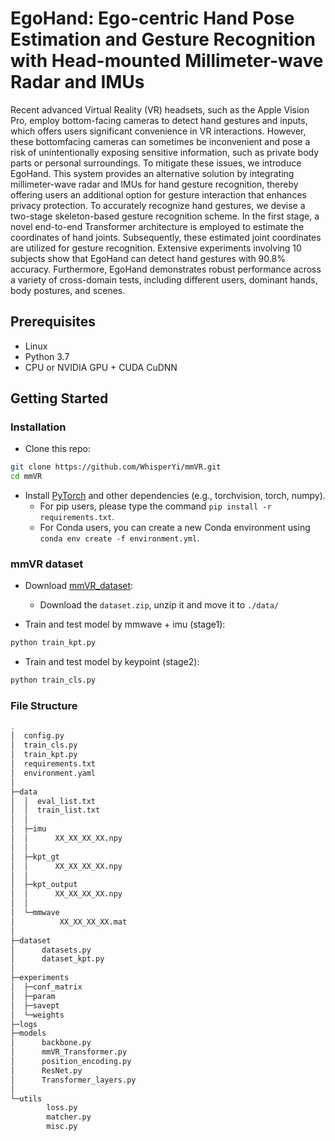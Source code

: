 # EgoHand: Ego-centric Hand Pose Estimation and Gesture Recognition with Head-mounted Millimeter-wave Radar and IMUs
Recent advanced Virtual Reality (VR) headsets, such as the Apple Vision Pro, employ bottom-facing cameras to detect hand gestures and inputs, which offers users significant convenience in VR interactions. However, these bottomfacing cameras can sometimes be inconvenient and pose a risk of unintentionally exposing sensitive information, such as private body parts or personal surroundings. To mitigate these issues, we introduce EgoHand. This system provides an alternative solution by integrating millimeter-wave radar and IMUs for hand gesture recognition, thereby offering users an additional option for gesture interaction that enhances privacy protection. To accurately recognize hand gestures, we devise a two-stage skeleton-based gesture recognition scheme. In the first stage, a novel end-to-end Transformer architecture is employed to estimate the coordinates of hand joints. Subsequently, these estimated joint coordinates are utilized for gesture recognition. Extensive experiments involving 10 subjects show that EgoHand can detect hand gestures with 90.8% accuracy. Furthermore, EgoHand demonstrates robust performance across a variety of cross-domain tests, including different users, dominant hands, body postures, and scenes.


## Prerequisites

- Linux
- Python 3.7
- CPU or NVIDIA GPU + CUDA CuDNN

## Getting Started

### Installation

- Clone this repo:

```bash
git clone https://github.com/WhisperYi/mmVR.git
cd mmVR
```

- Install [PyTorch](http://pytorch.org) and other dependencies (e.g., torchvision, torch, numpy).
  - For pip users, please type the command `pip install -r requirements.txt`.
  - For Conda users, you can create a new Conda environment using `conda env create -f environment.yml`.

### mmVR dataset

- Download [mmVR_dataset](https://kaggle.com/datasets/cdf079d9f49052500a08482b692eac6758d83e6b1ba9868d677c5cb814c427aa):
  - Download the `dataset.zip`, unzip it and move it to `./data/`

- Train and test model by mmwave + imu (stage1):

```bash
python train_kpt.py 
```

- Train and test model by keypoint (stage2):

```bash
python train_cls.py 
```

### File Structure
```bash
.
│  config.py
│  train_cls.py
│  train_kpt.py
│  requirements.txt
│  environment.yaml
│  
├─data
│  │  eval_list.txt
│  │  train_list.txt
│  │  
│  ├─imu
│  │      XX_XX_XX_XX.npy
│  │      
│  ├─kpt_gt
│  │      XX_XX_XX_XX.npy
│  │      
│  ├─kpt_output
│  │      XX_XX_XX_XX.npy
│  │      
│  └─mmwave
│          XX_XX_XX_XX.mat
│          
├─dataset
│      datasets.py
│      dataset_kpt.py
│      
├─experiments
│  ├─conf_matrix
│  ├─param
│  ├─savept
│  └─weights
├─logs
├─models
│      backbone.py
│      mmVR_Transformer.py
│      position_encoding.py
│      ResNet.py
│      Transformer_layers.py
│      
└─utils
        loss.py
        matcher.py
        misc.py
```
